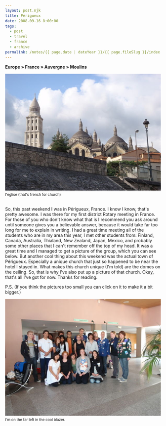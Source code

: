 ```yaml
---
layout: post.njk
title: Périgueux
date: 2008-09-16 8:00:00
tags:
  - post
  - travel
  - france
  - archive
permalink: /notes/{{ page.date | dateYear }}/{{ page.fileSlug }}/index.html
---
```


**Europe » France » Auvergne » Moulins**

<div><img src="/img/blog-archive/perigueux-1.jpg" class="blog-pic container" alt="l'eglise" /></div>
<div class="center-text"><small>l'eglise (that's french for church)</small></div><br />

So, this past weekend I was in Périgueux, France. I know I know, that's pretty awesome. I was there for my first district Rotary meeting in France. For those of you who don't know what that is I recommend you ask around until someone gives you a believable answer, because it would take far too long for me to explain in writing. I had a great time meeting all of the students who are in my area this year, I met other students from: Finland, Canada, Australia, Thialand, New Zealand, Japan, Mexico, and probably some other places that I can't remember off the top of my head. It was a great time and I managed to get a picture of the group, which you can see below. But another cool thing about this weekend was the actual town of Périgueux. Especially a unique church that just so happened to be near the hotel I stayed in. What makes this church unique (I'm told) are the domes on the ceiling. So, that is why I've also put up a picture of that church. Okay, that's all I've got for now. Thanks for reading.

P.S. (If you think the pictures too small you can click on it to make it a bit bigger.)


<div><img src="/img/blog-archive/perigueux-2.jpg" class="blog-pic container" alt="The group."/></div>
<div class="center-text"><small>I'm on the far left in the cool blazer.</small></div><br />
